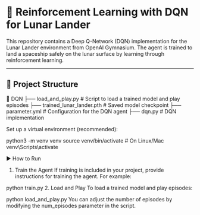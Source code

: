 # 🚀 Reinforcement Learning with DQN for Lunar Lander

This repository contains a Deep Q-Network (DQN) implementation for the Lunar Lander environment from OpenAI Gymnasium. The agent is trained to land a spaceship safely on the lunar surface by learning through reinforcement learning.

---

## 📂 Project Structure
📁 DQN
├── load_and_play.py # Script to load a trained model and play episodes
├── trained_lunar_lander.pth # Saved model checkpoint
├── parameter.yml # Configuration for the DQN agent
├── dqn.py # DQN implementation


Set up a virtual environment (recommended):

python3 -m venv venv
source venv/bin/activate       # On Linux/Mac
venv\Scripts\activate       


▶️ How to Run
1. Train the Agent
If training is included in your project, provide instructions for training the agent. For example:


python train.py
2. Load and Play
To load a trained model and play episodes:


python load_and_play.py
You can adjust the number of episodes by modifying the num_episodes parameter in the script.
